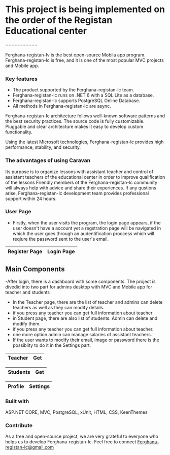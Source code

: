 # ﻿﻿This project is being implemented on the order of the Registan Educational center
===========

Ferghana-registan-lv  is the best open-source  Mobila app program. Ferghana-registan-lc is free, and it is one of the most popular MVC projects and Mobile app.


### Key features ###

* The product supported by the Ferghana-registan-lc team.
* Ferghana-registan-lc runs on .NET 6 with a SQL Lite as a database.
* Ferghana-registan-lc supports PostgreSQL Online Database.  
* All methods in Ferghana-registan-lc are async.

Ferghana-registan-lc architecture follows well-known software patterns and the best security practices. The source code is fully customizable. Pluggable and clear architecture makes it easy to develop custom functionality.

Using the latest Microsoft technologies, Ferghana-registan-lc provides high performance, stability, and security.

### The advantages of using Caravan ###

Its purpose is to organize lessons with assistant teacher and control of assistant teachers of the educational center in order to 
improve qualification of the lessons
Friendly members of the Ferghana-registan-lc community will always help with advice and share their experiences. If any qustions arise, Ferghana-registan-lc development team provides professional support within 24 hours.

### User Page ###

* Firstly, when the user visits the program, the login page appears, if the user doesn't have a account yet a regstration page will be navigated in which the user goes through an audentification proccess which will reqiure the password sent to the user's email. 

Register Page | Login Page
----|------


## Main Components ##

-After login, there is a dashboard with some components. 
The project is divedid into two part for admins desktop with MVC and Mobile app for teacher and students


* In the Teacher page, there are the list of teacher and admins can delete teachers as well as they can modify details. 
* if you press any teacher you can get full information about teacher
* in Student page, there are also list of students. Admin can delete and modify them.
* if you press any teacher you can get full information about teacher.
* one more option admin can manage salaries of assistant teachers. 
* If the user wants to modify their email, image or password there is the possiblity to do it in the Settings part.


Teacher | Get
------|------



Students | Get
------|------


Profile | Settings 
------|------



### Built with ###
ASP.NET CORE, MVC,  PostgreSQL, xUnit, HTML, CSS, KeenThemes


### Contribute ###

As a free and open-source project, we are very grateful to everyone who helps us to develop Ferghana-registan-lc. Feel free to connect Ferghana-registan-lc@gmail.com
